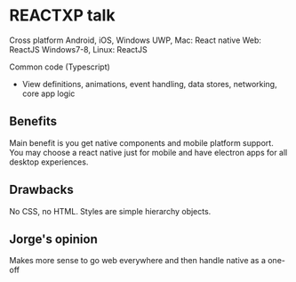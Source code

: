 # REACTXP talk

Cross platform
Android, iOS, Windows UWP, Mac: React native
Web: ReactJS
Windows7-8, Linux: ReactJS

Common code (Typescript)
- View definitions, animations, event handling, data stores, networking, core app logic

## Benefits
Main benefit is you get native components and mobile platform support. You may choose a react native just for mobile and have electron apps for all desktop experiences.

## Drawbacks
No CSS, no HTML. Styles are simple hierarchy objects.

## Jorge's opinion
Makes more sense to go web everywhere and then handle native as a one-off
